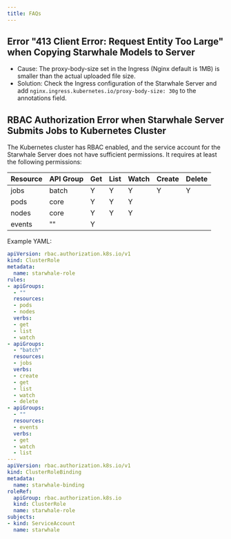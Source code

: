 ```yaml
---
title: FAQs
---
```


## Error "413 Client Error: Request Entity Too Large" when Copying Starwhale Models to Server

- Cause: The proxy-body-size set in the Ingress (Nginx default is 1MB) is smaller than the actual uploaded file size.
- Solution: Check the Ingress configuration of the Starwhale Server and add `nginx.ingress.kubernetes.io/proxy-body-size: 30g` to the annotations field.

## RBAC Authorization Error when Starwhale Server Submits Jobs to Kubernetes Cluster

The Kubernetes cluster has RBAC enabled, and the service account for the Starwhale Server does not have sufficient permissions. It requires at least the following permissions:

| Resource | API Group | Get | List | Watch | Create | Delete |
|----------|-----------|-----|------|-------|--------|--------|
| jobs     | batch     | Y   | Y    | Y     | Y      | Y      |
| pods     | core      | Y   | Y    | Y     |        |        |
| nodes    | core      | Y   | Y    | Y     |        |        |
| events   | ""        | Y   |      |       |        |        |

Example YAML:

```yaml
apiVersion: rbac.authorization.k8s.io/v1
kind: ClusterRole
metadata:
  name: starwhale-role
rules:
- apiGroups:
  - ""
  resources:
  - pods
  - nodes
  verbs:
  - get
  - list
  - watch
- apiGroups:
  - "batch"
  resources:
  - jobs
  verbs:
  - create
  - get
  - list
  - watch
  - delete
- apiGroups:
  - ""
  resources:
  - events
  verbs:
  - get
  - watch
  - list
---
apiVersion: rbac.authorization.k8s.io/v1
kind: ClusterRoleBinding
metadata:
  name: starwhale-binding
roleRef:
  apiGroup: rbac.authorization.k8s.io
  kind: ClusterRole
  name: starwhale-role
subjects:
- kind: ServiceAccount
  name: starwhale
```
